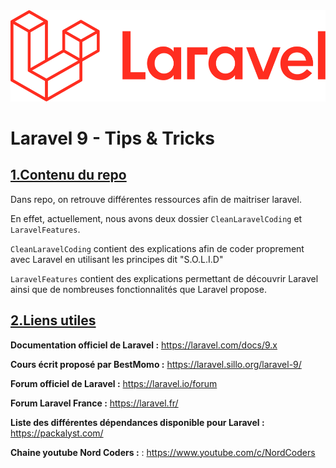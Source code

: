 <!-- # ![alt text](./img/logo-entier.png)  -->
<img src="img/LogoLaravel.png">

# Laravel 9 - Tips & Tricks

## <u>**1.Contenu du repo**</u>
Dans repo, on retrouve différentes ressources afin de maitriser laravel.

En effet, actuellement, nous avons deux dossier ``CleanLaravelCoding`` et ``LaravelFeatures``.

``CleanLaravelCoding`` contient des explications afin de coder proprement avec Laravel en utilisant les principes dit "S.O.L.I.D"

``LaravelFeatures`` contient des explications permettant de découvrir Laravel ainsi que de nombreuses fonctionnalités que Laravel propose.

## <u>**2.Liens utiles**</u>
**Documentation officiel de Laravel :** https://laravel.com/docs/9.x 

**Cours écrit proposé par BestMomo :** https://laravel.sillo.org/laravel-9/

**Forum officiel de Laravel :** https://laravel.io/forum

**Forum Laravel France :** https://laravel.fr/

**Liste des différentes dépendances disponible pour Laravel :** https://packalyst.com/

**Chaine youtube Nord Coders :** : https://www.youtube.com/c/NordCoders